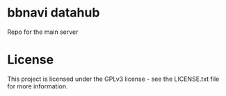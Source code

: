 # bbnavi datahub

Repo for the main server

# License

This project is licensed under the GPLv3 license - see the LICENSE.txt file for more information.
